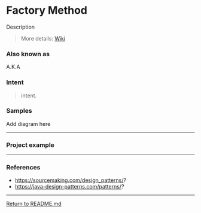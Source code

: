 # Factory Method


Description

> More details: [Wiki](#)

### Also known as
A.K.A

### Intent
> intent.

### Samples
Add diagram here


---

### Project example

---


### References
- https://sourcemaking.com/design_patterns/?
- https://java-design-patterns.com/patterns/?


---

[Return to README.md](../../README.md)

